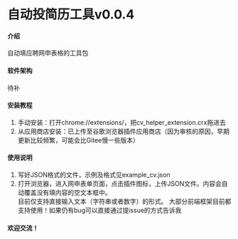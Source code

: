# 自动投简历工具v0.0.4

#### 介绍
自动填应聘网申表格的工具包

#### 软件架构
待补


#### 安装教程

1.  手动安装：打开chrome://extensions/，把cv_helper_extension.crx拖进去
2.  从应用商店安装：已上传至谷歌浏览器插件应用商店（因为审核的原因，早期更新比较频繁，可能会比Gitee慢一些版本）

#### 使用说明

1.  写好JSON格式的文件，示例及格式见example_cv.json
2.  打开浏览器，进入网申表单页面，点击插件图标，上传JSON文件。内容会自动覆盖没有填内容的空文本框中。  
目前仅支持直接输入文本（字符串或者数字）的形式。
大部分前端框架目前都支持使用！如果仍有bug可以直接通过提issue的方式告诉我

#### 欢迎交流！
